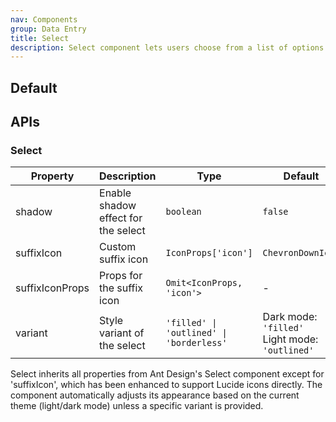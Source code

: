 ```yaml
---
nav: Components
group: Data Entry
title: Select
description: Select component lets users choose from a list of options in a dropdown menu. It supports various styling options and custom suffix icons.
---
```


## Default

<code src="./demos/index.tsx" nopadding></code>

## APIs

### Select

| Property        | Description                         | Type                                     | Default                                            |
| --------------- | ----------------------------------- | ---------------------------------------- | -------------------------------------------------- |
| shadow          | Enable shadow effect for the select | `boolean`                                | `false`                                            |
| suffixIcon      | Custom suffix icon                  | `IconProps['icon']`                      | `ChevronDownIcon`                                  |
| suffixIconProps | Props for the suffix icon           | `Omit<IconProps, 'icon'>`                | -                                                  |
| variant         | Style variant of the select         | `'filled' \| 'outlined' \| 'borderless'` | Dark mode: `'filled'`<br/>Light mode: `'outlined'` |

Select inherits all properties from Ant Design's Select component except for 'suffixIcon', which has been enhanced to support Lucide icons directly. The component automatically adjusts its appearance based on the current theme (light/dark mode) unless a specific variant is provided.

